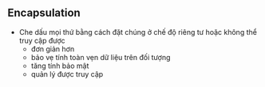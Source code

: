## Encapsulation

- Che dấu mọi thứ bằng cách đặt chúng ở chế độ riêng tư hoặc không thể truy cập được
  - đơn giản hơn
  - bảo vẹ tính toàn vẹn dữ liệu trên đối tượng
  - tăng tính bảo mật
  - quản lý được truy cập
